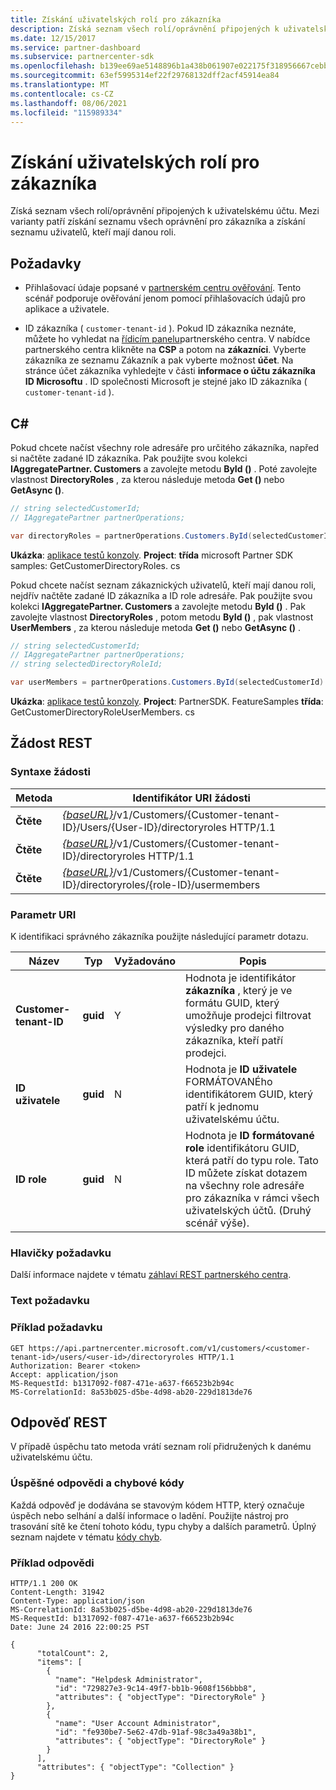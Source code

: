 ```yaml
---
title: Získání uživatelských rolí pro zákazníka
description: Získá seznam všech rolí/oprávnění připojených k uživatelskému účtu. Mezi varianty patří získání seznamu všech oprávnění pro zákazníka a získání seznamu uživatelů, kteří mají danou roli.
ms.date: 12/15/2017
ms.service: partner-dashboard
ms.subservice: partnercenter-sdk
ms.openlocfilehash: b139ee69ae5148896b1a438b061907e022175f318956667cebb91ead15b863f6
ms.sourcegitcommit: 63ef5995314ef22f29768132dff2acf45914ea84
ms.translationtype: MT
ms.contentlocale: cs-CZ
ms.lasthandoff: 08/06/2021
ms.locfileid: "115989334"
---
```

# <a name="get-user-roles-for-a-customer"></a>Získání uživatelských rolí pro zákazníka

Získá seznam všech rolí/oprávnění připojených k uživatelskému účtu. Mezi varianty patří získání seznamu všech oprávnění pro zákazníka a získání seznamu uživatelů, kteří mají danou roli.

## <a name="prerequisites"></a>Požadavky

- Přihlašovací údaje popsané v [partnerském centru ověřování](partner-center-authentication.md). Tento scénář podporuje ověřování jenom pomocí přihlašovacích údajů pro aplikace a uživatele.

- ID zákazníka ( `customer-tenant-id` ). Pokud ID zákazníka neznáte, můžete ho vyhledat na [řídicím panelu](https://partner.microsoft.com/dashboard)partnerského centra. V nabídce partnerského centra klikněte na **CSP** a potom na **zákazníci**. Vyberte zákazníka ze seznamu Zákazník a pak vyberte možnost **účet**. Na stránce účet zákazníka vyhledejte v části **informace o účtu zákazníka** **ID Microsoftu** . ID společnosti Microsoft je stejné jako ID zákazníka ( `customer-tenant-id` ).

## <a name="c"></a>C\#

Pokud chcete načíst všechny role adresáře pro určitého zákazníka, napřed si načtěte zadané ID zákazníka. Pak použijte svou kolekci **IAggregatePartner. Customers** a zavolejte metodu **ById ()** . Poté zavolejte vlastnost **DirectoryRoles** , za kterou následuje metoda **Get ()** nebo **GetAsync ()**.

``` csharp
// string selectedCustomerId;
// IAggregatePartner partnerOperations;

var directoryRoles = partnerOperations.Customers.ById(selectedCustomerId).DirectoryRoles.Get();
```

**Ukázka**: [aplikace testů konzoly](console-test-app.md). **Project**: **třída** microsoft Partner SDK samples: GetCustomerDirectoryRoles. cs

Pokud chcete načíst seznam zákaznických uživatelů, kteří mají danou roli, nejdřív načtěte zadané ID zákazníka a ID role adresáře. Pak použijte svou kolekci **IAggregatePartner. Customers** a zavolejte metodu **ById ()** . Pak zavolejte vlastnost **DirectoryRoles** , potom metodu **ById ()** , pak vlastnost **UserMembers** , za kterou následuje metoda **Get ()** nebo **GetAsync ()** .

``` csharp
// string selectedCustomerId;
// IAggregatePartner partnerOperations;
// string selectedDirectoryRoleId;

var userMembers = partnerOperations.Customers.ById(selectedCustomerId).DirectoryRoles.ById(selectedDirectoryRoleId).UserMembers.Get();
```

**Ukázka**: [aplikace testů konzoly](console-test-app.md). **Project**: PartnerSDK. FeatureSamples **třída**: GetCustomerDirectoryRoleUserMembers. cs

## <a name="rest-request"></a>Žádost REST

### <a name="request-syntax"></a>Syntaxe žádosti

| Metoda  | Identifikátor URI žádosti                                                                                                           |
|---------|-----------------------------------------------------------------------------------------------------------------------|
| **Čtěte** | [*{baseURL}*](partner-center-rest-urls.md)/v1/Customers/{Customer-tenant-ID}/Users/{User-ID}/directoryroles HTTP/1.1 |
| **Čtěte** | [*{baseURL}*](partner-center-rest-urls.md)/v1/Customers/{Customer-tenant-ID}/directoryroles HTTP/1.1                 |
| **Čtěte** | [*{baseURL}*](partner-center-rest-urls.md)/v1/Customers/{Customer-tenant-ID}/directoryroles/{role-ID}/usermembers    |

### <a name="uri-parameter"></a>Parametr URI

K identifikaci správného zákazníka použijte následující parametr dotazu.

| Název                   | Typ     | Vyžadováno | Popis                                                                                                                                                                                                 |
|------------------------|----------|----------|-------------------------------------------------------------------------------------------------------------------------------------------------------------------------------------------------------------|
| **Customer-tenant-ID** | **guid** | Y        | Hodnota je identifikátor **zákazníka** , který je ve formátu GUID, který umožňuje prodejci filtrovat výsledky pro daného zákazníka, kteří patří prodejci.                                                      |
| **ID uživatele**            | **guid** | N        | Hodnota je **ID uživatele** FORMÁTOVANÉho identifikátorem GUID, který patří k jednomu uživatelskému účtu.                                                                                                                            |
| **ID role**            | **guid** | N        | Hodnota je **ID formátované role** identifikátoru GUID, která patří do typu role. Tato ID můžete získat dotazem na všechny role adresáře pro zákazníka v rámci všech uživatelských účtů. (Druhý scénář výše). |

### <a name="request-headers"></a>Hlavičky požadavku

Další informace najdete v tématu [záhlaví REST partnerského centra](headers.md).

### <a name="request-body"></a>Text požadavku

### <a name="request-example"></a>Příklad požadavku

```http
GET https://api.partnercenter.microsoft.com/v1/customers/<customer-tenant-id>/users/<user-id>/directoryroles HTTP/1.1
Authorization: Bearer <token>
Accept: application/json
MS-RequestId: b1317092-f087-471e-a637-f66523b2b94c
MS-CorrelationId: 8a53b025-d5be-4d98-ab20-229d1813de76
```

## <a name="rest-response"></a>Odpověď REST

V případě úspěchu tato metoda vrátí seznam rolí přidružených k danému uživatelskému účtu.

### <a name="response-success-and-error-codes"></a>Úspěšné odpovědi a chybové kódy

Každá odpověď je dodávána se stavovým kódem HTTP, který označuje úspěch nebo selhání a další informace o ladění. Použijte nástroj pro trasování sítě ke čtení tohoto kódu, typu chyby a dalších parametrů. Úplný seznam najdete v tématu [kódy chyb](error-codes.md).

### <a name="response-example"></a>Příklad odpovědi

```http
HTTP/1.1 200 OK
Content-Length: 31942
Content-Type: application/json
MS-CorrelationId: 8a53b025-d5be-4d98-ab20-229d1813de76
MS-RequestId: b1317092-f087-471e-a637-f66523b2b94c
Date: June 24 2016 22:00:25 PST

{
      "totalCount": 2,
      "items": [
        {
          "name": "Helpdesk Administrator",
          "id": "729827e3-9c14-49f7-bb1b-9608f156bbb8",
          "attributes": { "objectType": "DirectoryRole" }
        },
        {
          "name": "User Account Administrator",
          "id": "fe930be7-5e62-47db-91af-98c3a49a38b1",
          "attributes": { "objectType": "DirectoryRole" }
        }
      ],
      "attributes": { "objectType": "Collection" }
}
```
